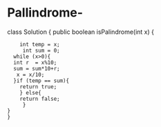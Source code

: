 # Pallindrome-
class Solution {
    public boolean isPalindrome(int x) {
      
        int temp = x; 
         int sum = 0;
      while (x>0){
      int r  = x%10;
      sum = sum*10+r;
       x = x/10;
      }if (temp == sum){
        return true;
        } else{
        return false;
         }
    } 
    }
